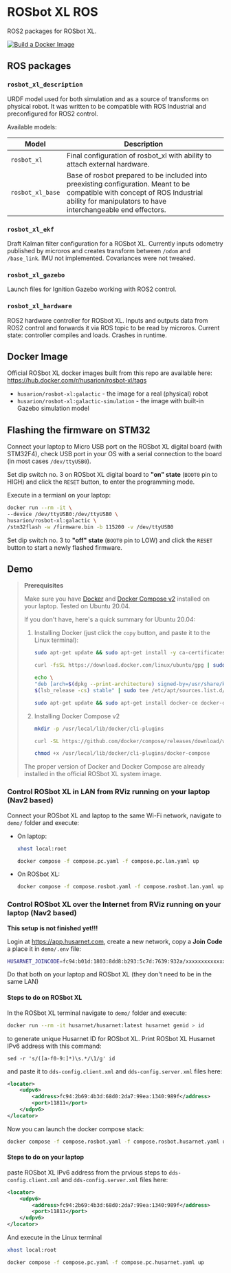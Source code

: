 # ROSbot XL ROS

ROS2 packages for ROSbot XL.

[![Build a Docker Image](https://github.com/husarion/rosbot_xl_ros/actions/workflows/build_push.yaml/badge.svg)](https://github.com/husarion/rosbot_xl_ros/actions/workflows/build_push.yaml)

## ROS packages

### `rosbot_xl_description`

URDF model used for both simulation and as a source of transforms on physical robot. It was written to be compatible with ROS Industrial and preconfigured for ROS2 control.

Available models:

| Model            | Description                                                                                                                                                                                  |
| ---------------- | -------------------------------------------------------------------------------------------------------------------------------------------------------------------------------------------- |
| `rosbot_xl`      | Final configuration of rosbot_xl with ability to attach external hardware.                                                                                                                   |
| `rosbot_xl_base` | Base of rosbot prepared to be included into preexisting configuration. Meant to be compatible with concept of ROS Industrial ability for manipulators to have interchangeable end effectors. |


### `rosbot_xl_ekf`

Draft Kalman filter configuration for a ROSbot XL. Currently inputs odometry published by microros and creates transform between `/odom` and `/base_link`. IMU not implemented. Covariances were not tweaked.

### `rosbot_xl_gazebo`

Launch files for Ignition Gazebo working with ROS2 control.

### `rosbot_xl_hardware`

ROS2 hardware controller for ROSbot XL. Inputs and outputs data from ROS2 control and forwards it via ROS topic to be read by microros. Current state: controller compiles and loads. Crashes in runtime.


## Docker Image

Official ROSbot XL docker images built from this repo are available here: https://hub.docker.com/r/husarion/rosbot-xl/tags

- `husarion/rosbot-xl:galactic` - the image for a real (physical) robot
- `husarion/rosbot-xl:galactic-simulation` - the image with built-in Gazebo simulation model

## Flashing the firmware on STM32

Connect your laptop to Micro USB port on the ROSbot XL digital board (with STM32F4), check USB port in your OS with a serial connection to the board (in most cases `/dev/ttyUSB0`).

Set dip switch no. 3 on ROSbot XL digital board to **"on" state** (`BOOT0` pin to HIGH) and click the `RESET` button, to enter the programming mode.

Execute in a termianl on your laptop:

```bash
docker run --rm -it \
--device /dev/ttyUSB0:/dev/ttyUSB0 \
husarion/rosbot-xl:galactic \
/stm32flash -w /firmware.bin -b 115200 -v /dev/ttyUSB0
```

Set dip switch no. 3 to **"off" state**  (`BOOT0` pin to LOW) and click the `RESET` button to start a newly flashed firmware.

## Demo

> **Prerequisites**
>
> Make sure you have [Docker](https://docs.docker.com/engine/install/ubuntu/#install-using-the-repository) and [Docker Compose v2](https://docs.docker.com/compose/cli-command/#install-on-linux) installed on your laptop. Tested on Ubuntu 20.04.
>
> If you don't have, here's a quick summary for Ubuntu 20.04:
> 
> 1. Installing Docker (just click the `copy` button, and paste it to the Linux terminal):
>     ```bash
>     sudo apt-get update && sudo apt-get install -y ca-certificates curl gnupg lsb-release
>     ```
>     ```bash
>     curl -fsSL https://download.docker.com/linux/ubuntu/gpg | sudo gpg --dearmor -o /usr/share/keyrings/docker-archive-keyring.gpg
>     ```
>     ```bash
>     echo \
>     "deb [arch=$(dpkg --print-architecture) signed-by=/usr/share/keyrings/docker-archive-keyring.gpg] https://download.docker.com/linux/ubuntu \
>     $(lsb_release -cs) stable" | sudo tee /etc/apt/sources.list.d/docker.list > /dev/null
>     ```
>     ```bash
>     sudo apt-get update && sudo apt-get install docker-ce docker-ce-cli containerd.io
>     ```
>
> 2. Installing Docker Compose v2
>     ```bash
>     mkdir -p /usr/local/lib/docker/cli-plugins
>     ```
>     ```bash
>     curl -SL https://github.com/docker/compose/releases/download/v2.2.3/docker-compose-linux-x86_64 -o /usr/local/lib/docker/cli-plugins/docker-compose
>     ```
>     ```bash
>     chmod +x /usr/local/lib/docker/cli-plugins/docker-compose
>     ```
>
> The proper version of Docker and Docker Compose are already installed in the official ROSbot XL system image.

### Control ROSbot XL in LAN from RViz running on your laptop (Nav2 based)

Connect your ROSbot XL and laptop to the same Wi-Fi network, navigate to `demo/` folder and execute:

- On laptop:

    ```bash
    xhost local:root
    ```

    ```bash
    docker compose -f compose.pc.yaml -f compose.pc.lan.yaml up
    ```

- On ROSbot XL:

    ```bash
    docker compose -f compose.rosbot.yaml -f compose.rosbot.lan.yaml up
    ```

### Control ROSbot XL over the Internet from RViz running on your laptop (Nav2 based)

**This setup is not finished yet!!!**

Login at https://app.husarnet.com, create a new network, copy a **Join Code** a place it in `demo/.env` file:

```bash
HUSARNET_JOINCODE=fc94:b01d:1803:8dd8:b293:5c7d:7639:932a/xxxxxxxxxxxxxxxxxxxxxx
```

Do that both on your laptop and ROSbot XL (they don't need to be in the same LAN)

#### Steps to do on ROSbot XL

In the ROSbot XL terminal navigate to `demo/` folder and execute:

```bash
docker run --rm -it husarnet/husarnet:latest husarnet genid > id
```

to generate unique Husarnet ID for ROSbot XL. Print ROSbot XL Husarnet IPv6 address with this command:

```
sed -r 's/([a-f0-9:]*)\s.*/\1/g' id
```

and paste it to `dds-config.client.xml` and `dds-config.server.xml` files here:

```xml
<locator>
    <udpv6>
        <address>fc94:2b69:4b3d:68d0:2da7:99ea:1340:989f</address>
        <port>11811</port>
    </udpv6>
</locator>
```

Now you can launch the docker compose stack:

```bash
docker compose -f compose.rosbot.yaml -f compose.rosbot.husarnet.yaml up
```

#### Steps to do on your laptop

paste ROSbot XL IPv6 address from the prvious steps to `dds-config.client.xml` and `dds-config.server.xml` files here:

```xml
<locator>
    <udpv6>
        <address>fc94:2b69:4b3d:68d0:2da7:99ea:1340:989f</address>
        <port>11811</port>
    </udpv6>
</locator>
```

And execute in the Linux terminal

```bash
xhost local:root
```

```bash
docker compose -f compose.pc.yaml -f compose.pc.husarnet.yaml up
```
